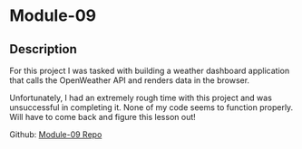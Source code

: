 # Module-09

## Description

For this project I was tasked with building a weather dashboard application that calls the OpenWeather API and renders data in the browser.

Unfortunately, I had an extremely rough time with this project and was unsuccessful in completing it. None of my code seems to function properly. Will have to come back and figure this lesson out!

Github: [Module-09 Repo](https://github.com/zhill0950/Module-09)
